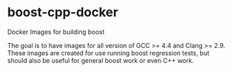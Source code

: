 # boost-cpp-docker
Docker Images for building boost

The goal is to have images for all version of GCC >= 4.4 and Clang >= 2.9. These images are created for use running boost regression tests, but should also be useful for general boost work or even C++ work.


